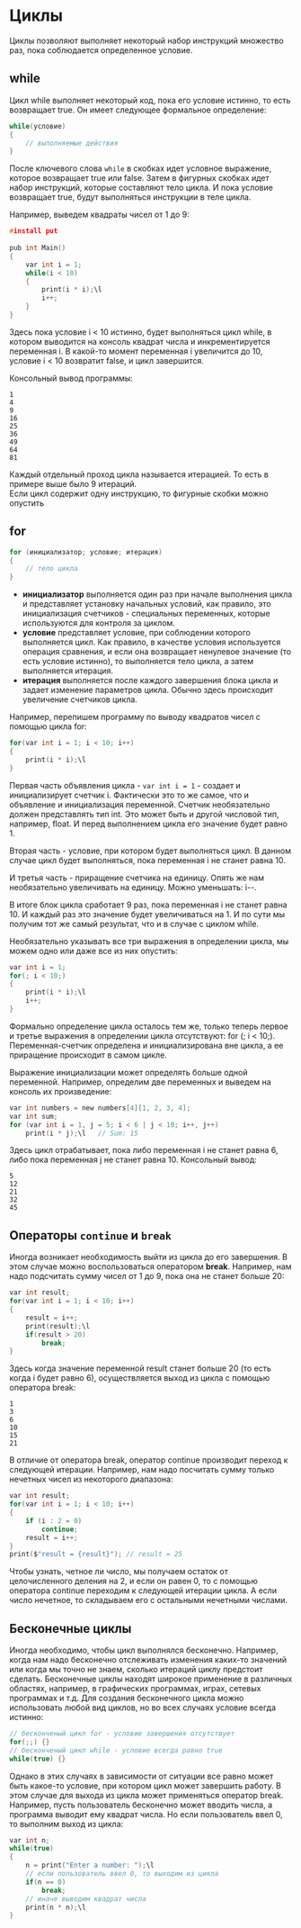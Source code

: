 # Циклы
Циклы позволяют выполняет некоторый набор инструкций множество раз,
пока соблюдается определенное условие.

## while
Цикл while выполняет некоторый код, пока его условие истинно, то есть возвращает true. Он имеет следующее формальное определение:
```C
while(условие)
{
    // выполняемые действия
}
```
После ключевого слова `while` в скобках идет условное выражение, которое возвращает true или false. Затем в фигурных скобках идет набор инструкций, которые составляют тело цикла. И пока условие возвращает true, будут выполняться инструкции в теле цикла.

Например, выведем квадраты чисел от 1 до 9:
```C
#install put
 
pub int Main()
{   
    var int i = 1;
    while(i < 10)
    {
        print(i * i);\l
        i++;
    }
}
```
Здесь пока условие i < 10 истинно, будет выполняться цикл while, в котором выводится на консоль квадрат числа и инкрементируется переменная i. В какой-то момент переменная i увеличится до 10, условие i < 10 возвратит false, и цикл завершится.

Консольный вывод программы:
```
1
4
9
16
25
36
49
64
81
```
Каждый отдельный проход цикла называется итерацией. То есть в примере выше было 9 итераций. <br>
Если цикл содержит одну инструкцию, то фигурные скобки можно опустить

## for
```C
for (инициализатор; условие; итерация)
{
    // тело цикла
}
```
- **инициализатор** выполняется один раз при начале выполнения цикла и представляет установку начальных условий, как правило, это инициализация счетчиков - специальных переменных, которые используются для контроля за циклом.
- **условие** представляет условие, при соблюдении которого выполняется цикл. Как правило, в качестве условия используется операция сравнения, и если она возвращает ненулевое значение (то есть условие истинно), то выполняется тело цикла, а затем выполняется итерация.
- **итерация** выполняется после каждого завершения блока цикла и задает изменение параметров цикла. Обычно здесь происходит увеличение счетчиков цикла.

Например, перепишем программу по выводу квадратов чисел с помощью цикла for:
```C
for(var int i = 1; i < 10; i++)
{
    print(i * i);\l
}
```
Первая часть объявления цикла - `var int i = 1` - создает и инициализирует счетчик i. Фактически это то же самое, что и объявление и инициализация переменной. Счетчик необязательно должен представлять тип int. Это может быть и другой числовой тип, например, float. И перед выполнением цикла его значение будет равно 1.

Вторая часть - условие, при котором будет выполняться цикл. В данном случае цикл будет выполняться, пока переменная i не станет равна 10.

И третья часть - приращение счетчика на единицу. Опять же нам необязательно увеличивать на единицу. Можно уменьшать: i--.

В итоге блок цикла сработает 9 раз, пока переменная i не станет равна 10. И каждый раз это значение будет увеличиваться на 1. И по сути мы получим тот же самый результат, что и в случае с циклом while.

Необязательно указывать все три выражения в определении цикла, мы можем одно или даже все из них опустить:
```C
var int i = 1;
for(; i < 10;)
{
    print(i * i);\l
    i++;
}
```
Формально определение цикла осталось тем же, только теперь первое и третье выражения в определении цикла отсутствуют: for (; i < 10;). Переменная-счетчик определена и инициализирована вне цикла, а ее приращение происходит в самом цикле.

Выражение инициализации может определять больше одной переменной. Например, определим две переменных и выведем на консоль их произведение:
```C
var int numbers = new numbers[4][1, 2, 3, 4];
var int sum;
for (var int i = 1, j = 5; i < 6 | j < 10; i++, j++)
    print(i * j);\l   // Sum: 15
```

Здесь цикл отрабатывает, пока либо переменная i не станет равна 6, либо пока переменная j не станет равна 10. Консольный вывод:
```
5
12
21
32
45
```

## Операторы `continue` и `break`
Иногда возникает необходимость выйти из цикла до его завершения. В этом случае можно воспользоваться оператором **break**. Например, нам надо подсчитать сумму чисел от 1 до 9, пока она не станет больше 20:
```C
var int result;
for(var int i = 1; i < 10; i++)
{   
    result = i++;
    print(result);\l
    if(result > 20)
        break;
}
```
Здесь когда значение переменной result станет больше 20 (то есть когда i будет равно 6), осуществляется выход из цикла с помощью оператора break:
```
1
3
6
10
15
21
```
В отличие от оператора break, оператор continue производит переход к следующей итерации. Например, нам надо посчитать сумму только нечетных чисел из некоторого диапазона:
```C
var int result;
for(var int i = 1; i < 10; i++)
{
    if (i : 2 = 0)
        continue;
    result = i++;
}
print($"result = {result}"); // result = 25
```
Чтобы узнать, четное ли число, мы получаем остаток от целочисленного деления на 2, и если он равен 0, то с помощью оператора continue переходим к следующей итерации цикла. А если число нечетное, то складываем его с остальными нечетными числами.

## Бесконечные циклы
Иногда необходимо, чтобы цикл выполнялся бесконечно. Например, когда нам надо бесконечно отслеживать изменения каких-то значений или когда мы точно не знаем, сколько итераций циклу предстоит сделать.
Бесконечные циклы находят широкое применение в различных областях, например, в графических программах, играх, сетевых программах и т.д. 
Для создания бесконечного цикла можно использовать любой вид циклов, но во всех случаях условие всегда истинно:

```C
// бесконченый цикл for - условие завершения отсутствует
for(;;) {}
// бесконченый цикл while - условие всегда равно true
while(true) {}
```
Однако в этих случаях в зависимости от ситуации все равно может быть какое-то условие, при котором цикл может завершить работу.
В этом случае для выхода из цикла может применяться оператор break.
Например, пусть пользователь бесконечно может вводить числа, а программа выводит ему квадрат числа.
Но если пользователь ввел 0, то выполним выход из цикла:
```C
var int n;
while(true)
{
    n = print("Enter a number: ");\l
    // если пользователь ввел 0, то выходим из цикла
    if(n == 0)
        break; 
    // иначе выводим квадрат числа
    print(n * n);\l
}
```
